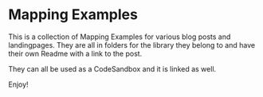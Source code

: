 # Mapping Examples

This is a collection of Mapping Examples for various blog posts and landingpages.
They are all in folders for the library they belong to and have their own Readme with a link to the post.

They can all be used as a CodeSandbox and it is linked as well.

Enjoy!
